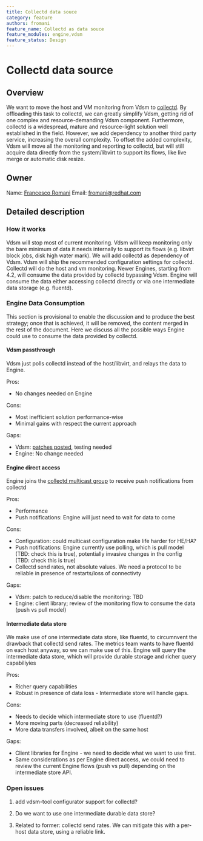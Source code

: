 ```yaml
---
title: Collectd data souce
category: feature
authors: fromani
feature_name: Collectd as data souce
feature_modules: engine,vdsm
feature_status: Design
---
```


# Collectd data source

## Overview

We want to move the host and VM monitoring from Vdsm to [collectd](http://www.collectd.org).
By offloading this task to collectd, we can greatly simplify Vdsm, getting rid of one complex
and resource-demanding Vdsm component. Furthermore, collectd is a widespread, mature and resource-light
solution well established in the field. However, we add dependency to another third party service,
increasing the overall complexity. To offset the added complexity, Vdsm will move all the monitoring
and reporting to collectd, but will still acquire data directly from the system/libvirt to
support its flows, like live merge or automatic disk resize.


## Owner

Name: [Francesco Romani](http://github.com/fromanirh)
Email: <fromani@redhat.com>


## Detailed description


### How it works

Vdsm will stop most of current monitoring. Vdsm will keep monitoring only the bare minimum of data
it needs internally to support its flows (e.g. libvirt block jobs, disk high water mark).
We will add collectd as dependency of Vdsm. Vdsm will ship the recommended configuration settings for collectd.
Collectd will do the host and vm monitoring.
Newer Engines, starting from 4.2, will consume the data provided by collectd bypassing Vdsm.
Engine will consume the data either accessing collectd directly or via one intermediate data storage (e.g. fluentd).


### Engine Data Consumption

This section is provisional to enable the discussion and to produce the best strategy; once that is achieved, it
will be removed, the content merged in the rest of the document.
Here we discuss all the possible ways Engine could use to consume the data provided by collectd.

#### Vdsm passthrough

Vdsm just polls collectd instead of the host/libvirt, and relays the data to Engine.

Pros:

* No changes needed on Engine

Cons:

* Most inefficient solution performance-wise
* Minimal gains with respect the current approach

Gaps:

* Vdsm: [patches posted](https://gerrit.ovirt.org/#/q/topic:collectd+status:open), testing needed
* Engine: No change needed


#### Engine direct access

Engine joins the [collectd multicast group](https://collectd.org/wiki/index.php/Networking_introduction) to receive
push notifications from collectd

Pros:

* Performance
* Push notifications: Engine will just need to wait for data to come

Cons:

* Configuration: could multicast configuration make life harder for HE/HA?
* Push notifications: Engine currently use polling, which is pull model (TBD: check this is true), potentially invasive
  changes in the config (TBD: check this is true)
* Collectd send rates, not absolute values. We need a protocol to be reliable in presence of restarts/loss of connectivty

Gaps:

* Vdsm: patch to reduce/disable the monitoring: TBD
* Engine: client library; review of the monitoring flow to consume the data (push vs pull model)


#### Intermediate data store

We make use of one intermediate data store, like fluentd, to circumnvent the drawback that collectd send rates.
The metrics team wants to have fluentd on each host anyway, so we can make use of this. Engine will query
the intermediate data store, which will provide durable storage and richer query capabiliyies

Pros:

* Richer query capabilities
* Robust in presence of data loss - Intermediate store will handle gaps.

Cons:

* Needs to decide which intermediate store to use (fluentd?)
* More moving parts (decreased reliability)
* More data transfers involved, albeit on the same host

Gaps:

* Client libraries for Engine - we need to decide what we want to use first.
* Same considerations as per Engine direct access, we could need to review the current Engine flows (push vs pull)
  depending on the intermediate store API.


### Open issues

1. add vdsm-tool configurator support for collectd?

2. Do we want to use one intermediate durable data store?

3. Related to former: collectd send rates. We can mitigate this with a per-host data store, using a reliable link.
